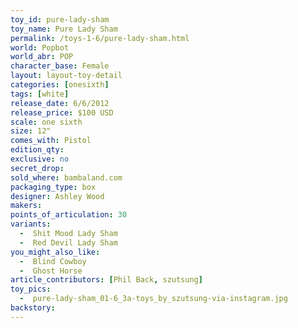 ```yaml
---
toy_id: pure-lady-sham
toy_name: Pure Lady Sham
permalink: /toys-1-6/pure-lady-sham.html
world: Popbot
world_abr: POP
character_base: Female
layout: layout-toy-detail
categories: [onesixth]
tags: [white]
release_date: 6/6/2012
release_price: $100 USD
scale: one sixth
size: 12"
comes_with: Pistol
edition_qty: 
exclusive: no
secret_drop:
sold_where: bambaland.com
packaging_type: box
designer: Ashley Wood
makers: 
points_of_articulation: 30
variants: 
  -  Shit Mood Lady Sham
  -  Red Devil Lady Sham
you_might_also_like:
  -  Blind Cowboy
  -  Ghost Horse
article_contributors: [Phil Back, szutsung]
toy_pics:
  -  pure-lady-sham_01-6_3a-toys_by_szutsung-via-instagram.jpg
backstory:
---
```

